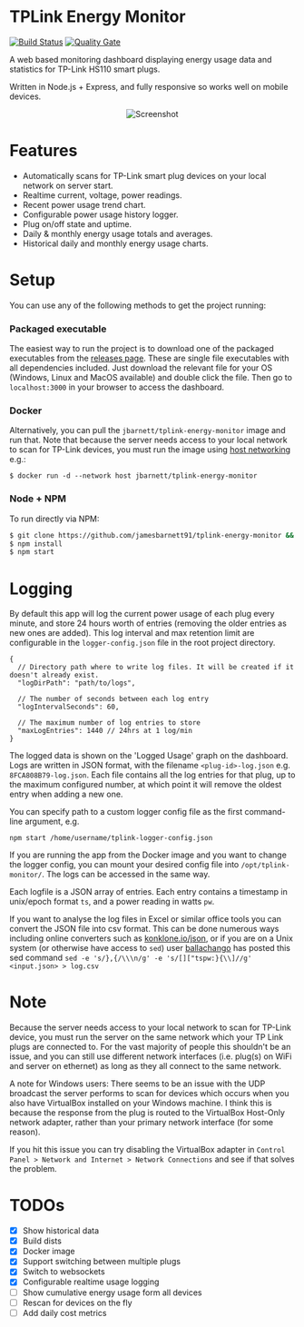 # TPLink Energy Monitor
[![Build Status](https://travis-ci.org/jamesbarnett91/tplink-energy-monitor.svg?branch=master)](https://travis-ci.org/jamesbarnett91/tplink-energy-monitor)
[![Quality Gate](https://sonarcloud.io/api/project_badges/measure?project=tplink-monitor&metric=alert_status)](https://sonarcloud.io/dashboard?id=tplink-monitor)

A web based monitoring dashboard displaying energy usage data and statistics for TP-Link HS110 smart plugs.

Written in Node.js + Express, and fully responsive so works well on mobile devices.

<p align="center">
  <img alt="Screenshot" src="https://jamesbarnett.io/files/tplink-monitor/screenshots/em-res.png">
</p>

# Features
- Automatically scans for TP-Link smart plug devices on your local network on server start.
- Realtime current, voltage, power readings.
- Recent power usage trend chart.
- Configurable power usage history logger.
- Plug on/off state and uptime.
- Daily & monthly energy usage totals and averages.
- Historical daily and monthly energy usage charts.

# Setup
You can use any of the following methods to get the project running:

### Packaged executable
The easiest way to run the project is to download one of the packaged executables from the [releases page](https://github.com/jamesbarnett91/tplink-monitor/releases). These are single file executables with all dependencies included. Just download the relevant file for your OS (Windows, Linux and MacOS available) and double click the file. Then go to `localhost:3000` in your browser to access the dashboard.

### Docker
Alternatively, you can pull the `jbarnett/tplink-energy-monitor` image and run that.
Note that because the server needs access to your local network to scan for TP-Link devices, you must run the image using [host networking](https://docs.docker.com/network/host/) e.g.:
```
$ docker run -d --network host jbarnett/tplink-energy-monitor
```

### Node + NPM

To run directly via NPM:
```sh
$ git clone https://github.com/jamesbarnett91/tplink-energy-monitor && cd tplink-energy-monitor
$ npm install
$ npm start
```

# Logging
By default this app will log the current power usage of each plug every minute, and store 24 hours worth of entries (removing the older entries as new ones are added). This log interval and max retention limit are configurable in the `logger-config.json` file in the root project directory.
```
{
  // Directory path where to write log files. It will be created if it doesn't already exist.
  "logDirPath": "path/to/logs",

  // The number of seconds between each log entry
  "logIntervalSeconds": 60,

  // The maximum number of log entries to store
  "maxLogEntries": 1440 // 24hrs at 1 log/min
}
```
The logged data is shown on the 'Logged Usage' graph on the dashboard.
Logs are written in JSON format, with the filename `<plug-id>-log.json` e.g. `8FCA808B79-log.json`. Each file contains all the log entries for that plug, up to the maximum configured number, at which point it will remove the oldest entry when adding a new one.

You can specify path to a custom logger config file as the first command-line argument, e.g.
```
npm start /home/username/tplink-logger-config.json
```

If you are running the app from the Docker image and you want to change the logger config, you can mount your desired config file into `/opt/tplink-monitor/`. The logs can be accessed in the same way.

Each logfile is a JSON array of entries. Each entry contains a timestamp in unix/epoch format `ts`, and a power reading in watts `pw`.

If you want to analyse the log files in Excel or similar office tools you can convert the JSON file into csv format. This can be done numerous ways including online converters such as [konklone.io/json](https://konklone.io/json/), or if you are on a Unix system (or otherwise have access to `sed`) user [ballachango](https://github.com/jamesbarnett91/tplink-energy-monitor/issues/6#issuecomment-433663873) has posted this sed command `sed -e 's/},{/\\\n/g' -e 's/[]["tspw:}{\\]//g' <input.json> > log.csv`

# Note
Because the server needs access to your local network to scan for TP-Link device, you must run the server on the same network which your TP Link plugs are connected to. For the vast majority of people this shouldn't be an issue, and you can still use different network interfaces (i.e. plug(s) on WiFi and server on ethernet) as long as they all connect to the same network.

A note for Windows users: There seems to be an issue with the UDP broadcast the server performs to scan for devices which occurs when you also have VirtualBox installed on your Windows machine. I think this is because the response from the plug is routed to the VirtualBox Host-Only network adapter, rather than your primary network interface (for some reason).

If you hit this issue you can try disabling the VirtualBox adapter in `Control Panel > Network and Internet > Network Connections` and see if that solves the problem.

# TODOs
- [x] Show historical data
- [x] Build dists
- [x] Docker image
- [x] Support switching between multiple plugs
- [x] Switch to websockets
- [x] Configurable realtime usage logging
- [ ] Show cumulative energy usage form all devices
- [ ] Rescan for devices on the fly
- [ ] Add daily cost metrics
